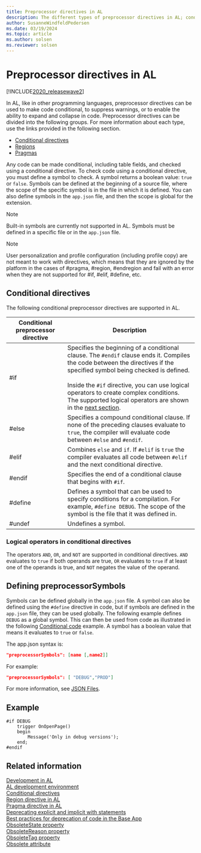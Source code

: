 ```yaml
---
title: Preprocessor directives in AL
description: The different types of preprocessor directives in AL; conditional, regions, and pragmas and preprocessorSymbols setting.
author: SusanneWindfeldPedersen
ms.date: 03/19/2024
ms.topic: article
ms.author: solsen
ms.reviewer: solsen
---
```


# Preprocessor directives in AL

[!INCLUDE[2020_releasewave2](../../includes/2020_releasewave2.md)]

In AL, like in other programming languages, preprocessor directives can be used to make code conditional, to suppress warnings, or to enable the ability to expand and collapse in code. Preprocessor directives can be divided into the following groups. For more information about each type, use the links provided in the following section.

- [Conditional directives](devenv-directives-in-al.md#conditional-directives)
- [Regions](devenv-directive-region.md)
- [Pragmas](devenv-directive-pragma.md)

Any code can be made conditional, including table fields, and checked using a conditional directive. To check code using a conditional directive, you must define a symbol to check. A symbol returns a boolean value: `true` or `false`. Symbols can be defined at the beginning of a source file, where the scope of the specific symbol is in the file in which it is defined. You can also define symbols in the `app.json` file, and then the scope is global for the extension.

> [!NOTE]  
> Built-in symbols are currently not supported in AL. Symbols must be defined in a specific file or in the `app.json` file.

> [!NOTE]  
> User personalization and profile configuration (including profile copy) are not meant to work with directives, which means that they are ignored by the platform in the cases of #pragma, #region, #endregion and fail with an error when they are not supported for #if, #elif, #define, etc.

## Conditional directives

The following conditional preprocessor directives are supported in AL.

|Conditional preprocessor directive |Description |
|-----------------------|------------|
|#if                    | Specifies the beginning of a conditional clause. The `#endif` clause ends it. Compiles the code between the directives if the specified symbol being checked is defined. <br><br>  Inside the `#if` directive, you can use logical operators to create complex conditions. The supported logical operators are shown in the [next section](#logical-operators-in-conditional-directives). |
|#else                  | Specifies a compound conditional clause. If none of the preceding clauses evaluate to `true`, the compiler will evaluate code between `#else` and `#endif`. |
|#elif                  | Combines `else` and `if`. If `#elif` is `true` the compiler evaluates all code between `#elif` and the next conditional directive.|
|#endif                 | Specifies the end of a conditional clause that begins with `#if`. |
|#define                | Defines a symbol that can be used to specify conditions for a compilation. For example, `#define DEBUG`. The scope of the symbol is the file that it was defined in.|
|#undef                 | Undefines a symbol. |

### Logical operators in conditional directives

The operators `AND`, `OR`, and `NOT` are supported in conditional directives. `AND` evaluates to `true` if both operands are true, `OR` evaluates to `true` if at least one of the operands is true, and `NOT` negates the value of the operand.

## Defining preprocessorSymbols

Symbols can be defined globally in the `app.json` file. A symbol can also be defined using the `#define` directive in code, but if symbols are defined in the `app.json` file, they can be used globally. The following example defines `DEBUG` as a global symbol. This can then be used from code as illustrated in the following [Conditional code](devenv-directives-in-al.md#conditional-directives) example. A symbol has a boolean value that means it evaluates to `true` or `false`.

The app.json syntax is:

```json
"preprocessorSymbols": [name [,name2]]
```

For example:

```json
"preprocessorSymbols": [ "DEBUG","PROD"]
```

For more information, see [JSON Files](../devenv-json-files.md).

## Example

```AL
#if DEBUG
    trigger OnOpenPage()
    begin
        Message('Only in debug versions');
    end;
#endif

```

## Related information

[Development in AL](../devenv-dev-overview.md)  
[AL development environment](../devenv-reference-overview.md)  
[Conditional directives](devenv-directives-in-al.md#conditional-directives)  
[Region directive in AL](devenv-directive-region.md)  
[Pragma directive in AL](devenv-directive-pragma.md)  
[Deprecating explicit and implicit with statements](../devenv-deprecating-with-statements-overview.md)  
[Best practices for deprecation of code in the Base App](../devenv-deprecation-guidelines.md)  
[ObsoleteState property](../properties/devenv-obsoletestate-property.md)  
[ObsoleteReason property](../properties/devenv-obsoletereason-property.md)  
[ObsoleteTag property](../properties/devenv-obsoletetag-property.md)  
[Obsolete attribute](../attributes/devenv-obsolete-attribute.md)  
